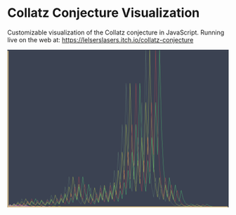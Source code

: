# Collatz Conjecture Visualization

​Customizable visualization of the Collatz conjecture in JavaScript.
Running live on the web at: https://lelserslasers.itch.io/collatz-conjecture

![Showcase](./Showcase/Showcase1.PNG)